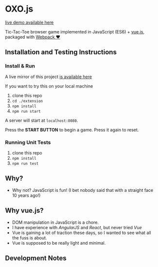# OXO.js

[live demo available here](http://rbutera.com/demos/oxo)

Tic-Tac-Toe browser game implemented in JavaScript (ES6) + [vue.js](https://vuejs.org/), packaged with [Webpack :heart:]()

## Installation and Testing Instructions

### Install & Run

A live mirror of this project [is available here](http://rbutera.com/demos/oxo)

If you want to try this on your local machine

1. clone this repo
2. `cd ./extension`
3. `npm install`
4. `npm run start`

A server will start at `localhost:8080`.

Press the **START BUTTON** to begin a game. Press it again to reset.

### Running Unit Tests

1. clone this repo
2. `npm install`
3. `npm run test`

## Why?

- Why not? JavaScript is fun! (I bet nobody said that with a straight face 10 years ago!)

## Why vue.js?

- DOM manipulation in JavaScript is a chore.
- I have experience with *AngularJS* and *React*, but never tried *Vue*
- Vue is gaining a lot of traction these days, so I wanted to see what all the fuss is about.
- Vue is supposed to be really light and minimal.

## Development Notes

